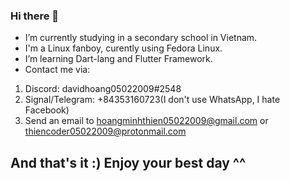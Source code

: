 ### Hi there 👋
- I’m currently studying in a secondary school in Vietnam. 
- I'm a Linux fanboy, curently using Fedora Linux.
- I’m learning Dart-lang and Flutter Framework.
- Contact me via:
1. Discord: davidhoang05022009#2548
2. Signal/Telegram: +84353160723(I don't use WhatsApp, I hate Facebook)
3. Send an email to hoangminhthien05022009@gmail.com or thiencoder05022009@protonmail.com
## And that's it :) Enjoy your best day ^^

